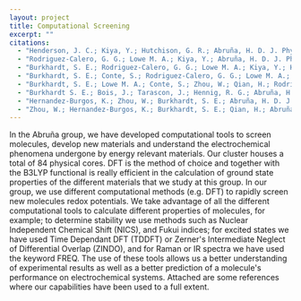 ```yaml
---
layout: project
title: Computational Screening
excerpt: ""
citations:
  - "Henderson, J. C.; Kiya, Y.; Hutchison, G. R.; Abruña, H. D. J. Phys. Chem. C, 2008, 112, 3989"
  - "Rodriguez-Calero, G. G.; Lowe M. A.; Kiya, Y.; Abruña, H. D. J. Phys. Chem. C 2010, 114, 6169"
  - "Burkhardt, S. E.; Rodriguez-Calero, G. G.; Lowe M. A.; Kiya, Y.; Hennig, R. G.; Abruña, H. D. J. Phys. Chem. C, 2010, 114 (39), 16776"
  - "Burkhardt, S. E.; Conte, S.; Rodriguez-Calero, G. G.; Lowe M. A.; Qian, H; Zhou, W.; Gao, J.; Hennig, R. G.; Abruña, H. D. J. Mater. Chem., 2011, 21, 9553"
  - "Burkhardt, S. E.; Lowe M. A.; Conte, S.; Zhou, W.; Qian, H.; Rodriguez-Calero, G. G.; Gao, J.; Hennig, R. G.; Abruña, H. D. Energy. Environ. Sci. 2012, 5, 7176."
  - "Burkhardt S. E.; Bois, J.; Tarascon, J.; Hennig, R. G.; Abruña, H. D. Chem. Mater. 2013, 25, 132"
  - "Hernandez-Burgos, K.; Zhou, W.; Burkhardt, S. E.; Abruña, H. D. J. Am. Chem Soc. 2013 (Accepted)"
  - "Zhou, W.; Hernandez-Burgos, K.; Burkhardt, S. E.; Qian, H.; Abruña, H. D. J. Phys. Chem. C. . 2013 117 (12), 6022."
---
```

In the Abruña group, we have developed computational tools to screen molecules, develop new materials and understand the electrochemical phenomena undergone by energy relevant materials. Our cluster houses a total of 84 physical cores. DFT is the method of choice and together with the B3LYP functional is really efficient in the calculation of ground state properties of the different materials that we study at this group. In our group, we use different computational methods (e.g. DFT) to rapidly screen new molecules redox potentials. We take advantage of all the different computational tools to calculate different properties of molecules, for example; to determine stability we use methods such as Nuclear Independent Chemical Shift (NICS), and Fukui indices; for excited states we have used Time Dependant DFT (TDDFT) or Zerner's Intermediate Neglect of Differential Overlap (ZINDO), and for Raman or IR spectra we have used the keyword FREQ. The use of these tools allows us a better understanding of experimental results as well as a better prediction of a molecule's performance on electrochemical systems. Attached are some references where our capabilities have been used to a full extent.
